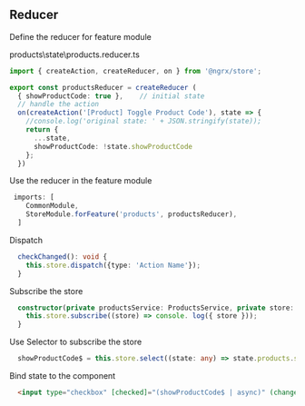 ## Reducer
Define the reducer for feature module

products\state\products.reducer.ts
```ts
import { createAction, createReducer, on } from '@ngrx/store';

export const productsReducer = createReducer (
  { showProductCode: true },    // initial state
  // handle the action
  on(createAction('[Product] Toggle Product Code'), state => {
    //console.log('original state: ' + JSON.stringify(state));
    return {
      ...state,
      showProductCode: !state.showProductCode
    };
  })
```

Use the reducer in the feature module
```ts
 imports: [
    CommonModule,
    StoreModule.forFeature('products', productsReducer),
  ]
```

Dispatch
```ts
  checkChanged(): void {
    this.store.dispatch({type: 'Action Name'});
  }
```

Subscribe the store
```ts
  constructor(private productsService: ProductsService, private store: Store) {
    this.store.subscribe((store) => console. log({ store }));
  }
```

Use Selector to subscribe the store
```ts
  showProductCode$ = this.store.select((state: any) => state.products.showProductCode);
```

Bind state to the component
```html
  <input type="checkbox" [checked]="(showProductCode$ | async)" (change)="checkChanged()" />
```
